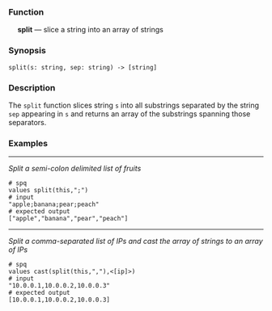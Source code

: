 ### Function

&emsp; **split** &mdash; slice a string into an array of strings

### Synopsis

```
split(s: string, sep: string) -> [string]
```

### Description

The `split` function slices string `s` into all substrings separated by the
string `sep` appearing in `s` and returns an array of the substrings
spanning those separators.

### Examples

---

_Split a semi-colon delimited list of fruits_

```mdtest-spq
# spq
values split(this,";")
# input
"apple;banana;pear;peach"
# expected output
["apple","banana","pear","peach"]
```

---

_Split a comma-separated list of IPs and cast the array of strings to an
array of IPs_

```mdtest-spq
# spq
values cast(split(this,","),<[ip]>)
# input
"10.0.0.1,10.0.0.2,10.0.0.3"
# expected output
[10.0.0.1,10.0.0.2,10.0.0.3]
```
